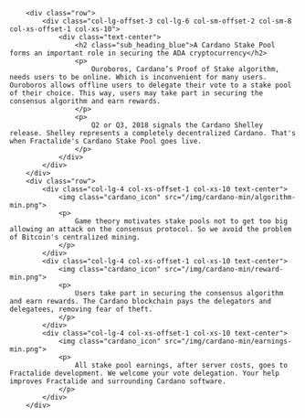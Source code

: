         <div class="row">
            <div class="col-lg-offset-3 col-lg-6 col-sm-offset-2 col-sm-8 col-xs-offset-1 col-xs-10">
                <div class="text-center">
                    <h2 class="sub_heading_blue">A Cardano Stake Pool forms an important role in securing the ADA cryptocurrency</h2>
                    <p>
                        Ouroboros, Cardano’s Proof of Stake algorithm, needs users to be online. Which is inconvenient for many users. Ouroboros allows offline users to delegate their vote to a stake pool of their choice. This way, users may take part in securing the consensus algorithm and earn rewards.
                    </p>
                    <p>
                        Q2 or Q3, 2018 signals the Cardano Shelley release. Shelley represents a completely decentralized Cardano. That's when Fractalide's Cardano Stake Pool goes live.
                    </p>
                </div>
            </div>
        </div>
        <div class="row">
            <div class="col-lg-4 col-xs-offset-1 col-xs-10 text-center">
                <img class="cardano_icon" src="/img/cardano-min/algorithm-min.png">
                <p>
                    Game theory motivates stake pools not to get too big allowing an attack on the consensus protocol. So we avoid the problem of Bitcoin's centralized mining.
                </p>
            </div>
            <div class="col-lg-4 col-xs-offset-1 col-xs-10 text-center">
                <img class="cardano_icon" src="/img/cardano-min/reward-min.png">
                <p>
                    Users take part in securing the consensus algorithm and earn rewards. The Cardano blockchain pays the delegators and delegatees, removing fear of theft.
                </p>
            </div>
            <div class="col-lg-4 col-xs-offset-1 col-xs-10 text-center">
                <img class="cardano_icon" src="/img/cardano-min/earnings-min.png">
                <p>
                    All stake pool earnings, after server costs, goes to Fractalide development. We welcome your vote delegation. Your help improves Fractalide and surrounding Cardano software.
                </p>
            </div>
        </div>
